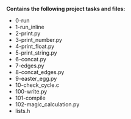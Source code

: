 __Contains the following project tasks and files:__

* 0-run  
* 1-run_inline  
* 2-print.py  
* 3-print_number.py  
* 4-print_float.py  
* 5-print_string.py  
* 6-concat.py  
* 7-edges.py  
* 8-concat_edges.py  
* 9-easter_egg.py  
* 10-check_cycle.c  
* 100-write.py  
* 101-compile  
* 102-magic_calculation.py  
* lists.h  
